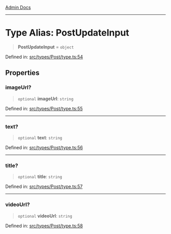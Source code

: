 [Admin Docs](/)

***

# Type Alias: PostUpdateInput

> **PostUpdateInput** = `object`

Defined in: [src/types/Post/type.ts:54](https://github.com/PalisadoesFoundation/talawa-admin/blob/main/src/types/Post/type.ts#L54)

## Properties

### imageUrl?

> `optional` **imageUrl**: `string`

Defined in: [src/types/Post/type.ts:55](https://github.com/PalisadoesFoundation/talawa-admin/blob/main/src/types/Post/type.ts#L55)

***

### text?

> `optional` **text**: `string`

Defined in: [src/types/Post/type.ts:56](https://github.com/PalisadoesFoundation/talawa-admin/blob/main/src/types/Post/type.ts#L56)

***

### title?

> `optional` **title**: `string`

Defined in: [src/types/Post/type.ts:57](https://github.com/PalisadoesFoundation/talawa-admin/blob/main/src/types/Post/type.ts#L57)

***

### videoUrl?

> `optional` **videoUrl**: `string`

Defined in: [src/types/Post/type.ts:58](https://github.com/PalisadoesFoundation/talawa-admin/blob/main/src/types/Post/type.ts#L58)
